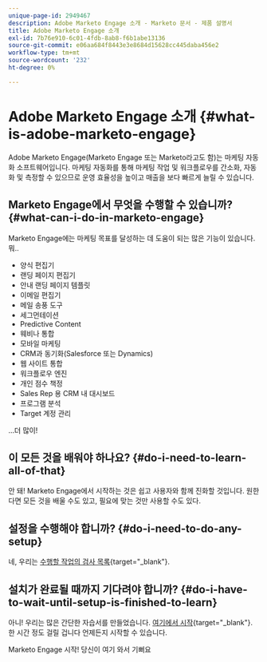 ```yaml
---
unique-page-id: 2949467
description: Adobe Marketo Engage 소개 - Marketo 문서 - 제품 설명서
title: Adobe Marketo Engage 소개
exl-id: 7b76e910-6c01-4fdb-8ab8-f6b1abe13136
source-git-commit: e06aa684f8443e3e8684d15628cc445daba456e2
workflow-type: tm+mt
source-wordcount: '232'
ht-degree: 0%

---
```


# Adobe Marketo Engage 소개 {#what-is-adobe-marketo-engage}

Adobe Marketo Engage(Marketo Engage 또는 Marketo라고도 함)는 마케팅 자동화 소프트웨어입니다. 마케팅 자동화를 통해 마케팅 작업 및 워크플로우를 간소화, 자동화 및 측정할 수 있으므로 운영 효율성을 높이고 매출을 보다 빠르게 늘릴 수 있습니다.

## Marketo Engage에서 무엇을 수행할 수 있습니까? {#what-can-i-do-in-marketo-engage}

Marketo Engage에는 마케팅 목표를 달성하는 데 도움이 되는 많은 기능이 있습니다. 뭐..

* 양식 편집기
* 랜딩 페이지 편집기
* 안내 랜딩 페이지 템플릿
* 이메일 편집기
* 메일 송풍 도구
* 세그먼테이션
* Predictive Content
* 웨비나 통합
* 모바일 마케팅
* CRM과 동기화(Salesforce 또는 Dynamics)
* 웹 사이트 통합
* 워크플로우 엔진
* 개인 점수 책정
* Sales Rep 용 CRM 내 대시보드
* 프로그램 분석
* Target 계정 관리

...더 많이!

## 이 모든 것을 배워야 하나요? {#do-i-need-to-learn-all-of-that}

안 돼! Marketo Engage에서 시작하는 것은 쉽고 사용자와 함께 진화할 것입니다. 원한다면 모든 것을 배울 수도 있고, 필요에 맞는 것만 사용할 수도 있다.

## 설정을 수행해야 합니까? {#do-i-need-to-do-any-setup}

네, 우리는 [수행할 작업의 검사 목록](/help/marketo/getting-started/setup/setup-checklist.md){target=&quot;_blank&quot;}.

## 설치가 완료될 때까지 기다려야 합니까? {#do-i-have-to-wait-until-setup-is-finished-to-learn}

아니! 우리는 많은 간단한 자습서를 만들었습니다. [여기에서 시작](/help/marketo/getting-started/quick-wins/get-set-up-and-add-a-person.md){target=&quot;_blank&quot;}. 한 시간 정도 걸릴 겁니다 언제든지 시작할 수 있습니다.

Marketo Engage 시작! 당신이 여기 와서 기뻐요
